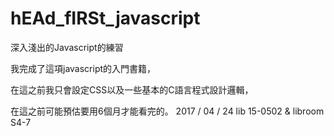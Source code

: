 # hEAd_fIRSt_javascript
深入淺出的Javascript的練習

 
我完成了這項javascript的入門書籍，

在這之前我只會設定CSS以及一些基本的C語言程式設計邏輯，

在這之前可能預估要用6個月才能看完的。
2017 / 04 / 24  lib 15-0502 & libroom S4-7